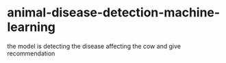 # animal-disease-detection-machine-learning
the model is detecting the disease affecting the cow and give recommendation
